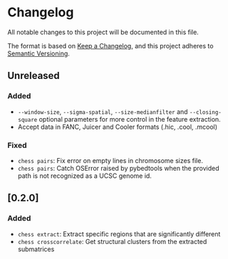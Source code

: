 # Changelog
All notable changes to this project will be documented in this file.

The format is based on [Keep a Changelog](https://keepachangelog.com/en/1.0.0/),
and this project adheres to [Semantic Versioning](https://semver.org/spec/v2.0.0.html).

## Unreleased

### Added
- `--window-size`, `--sigma-spatial`, `--size-medianfilter` and `--closing-square` optional parameters for more control in the feature extraction.
- Accept data in FANC, Juicer and Cooler formats (.hic, .cool, .mcool)

### Fixed
- `chess pairs`: Fix error on empty lines in chromosome sizes file.
- `chess pairs`: Catch OSError raised by pybedtools when the provided path is not recognized as a UCSC genome id.

## [0.2.0]

### Added
- `chess extract`: Extract specific regions that are significantly different
- `chess crosscorrelate`: Get structural clusters from the extracted submatrices
